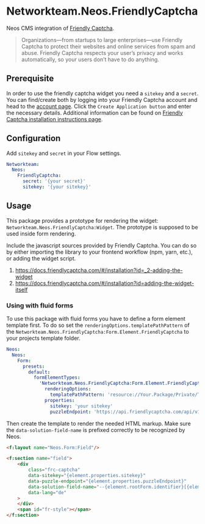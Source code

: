 # Networkteam.Neos.FriendlyCaptcha

Neos CMS integration of [Friendly Captcha](https://friendlycaptcha.com).

> Organizations—from startups to large enterprises—use Friendly Captcha to protect their websites and online services
> from spam and abuse. Friendly Captcha respects your user’s privacy and works automatically, so your users don’t have
> to do anything.


## Prerequisite

In order to use the friendly captcha widget you need a `sitekey` and a `secret`. You can find/create both by logging
into your Friendly Captcha account and head to the [account page](https://app.friendlycaptcha.com/account). Click
the `Create Application button` and enter the necessary details. Additional information can be found on [Friendly
Captcha installation instructions page](https://docs.friendlycaptcha.com/#/installation).

## Configuration

Add `sitekey` and `secret` in your Flow settings.

```yaml
Networkteam:
  Neos:
    FriendlyCaptcha:
      secret: '{your secret}'
      sitekey: '{your sitekey}'
```

## Usage

This package provides a prototype for rendering the widget: `Networkteam.Neos.FriendlyCaptcha:Widget`.
The prototype is supposed to be used inside form rendering.

Include the javascript sources provided by Friendly Captcha. You can do so by either importing the library to your
frontend workflow (npm, yarn, etc.), or adding the widget script.

1. https://docs.friendlycaptcha.com/#/installation?id=_2-adding-the-widget
2. https://docs.friendlycaptcha.com/#/installation?id=adding-the-widget-itself

### Using with fluid forms

To use this package with fluid forms you have to define a form element template first.
To do so set the `renderingOptions.templatePathPattern` of the `Networkteam.Neos.FriendlyCaptcha:Form.Element.FriendlyCaptcha` to your projects template folder.

```yaml
Neos:
  Neos:
    Form:
      presets:
        default:
          formElementTypes:
            'Networkteam.Neos.FriendlyCaptcha:Form.Element.FriendlyCaptcha':
              renderingOptions:
                templatePathPattern: 'resource://Your.Package/Private/Templates/Form/{@type}.html'
              properties:
                sitekey: 'your sitekey'
                puzzleEndpoint: 'https://api.friendlycaptcha.com/api/v1/puzzle'
```

Then create the template to render the needed HTML markup.
Make sure the `data-solution-field-name` is prefixed correctly to be recognized by Neos.

```html
<f:layout name="Neos.Form:Field"/>

<f:section name="field">
    <div
        class="frc-captcha"
        data-sitekey="{element.properties.sitekey}"
        data-puzzle-endpoint="{element.properties.puzzleEndpoint}"
        data-solution-field-name="--{element.rootForm.identifier}[{element.identifier}]"
        data-lang="de"
    >
    </div>
    <span id="fr-style"></span>
</f:section>
```